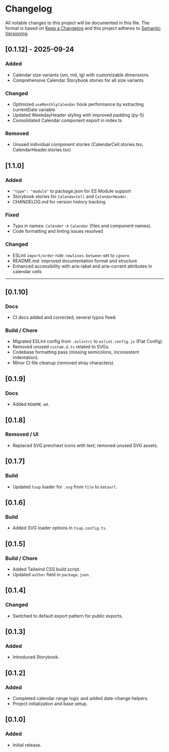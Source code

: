 # Changelog
All notable changes to this project will be documented in this file.
The format is based on [Keep a Changelog](https://keepachangelog.com/en/1.0.0/)
and this project adheres to [Semantic Versioning](https://semver.org/).

## [0.1.12] - 2025-09-24
### Added
- Calendar size variants (sm, md, lg) with customizable dimensions
- Comprehensive Calendar Storybook stories for all size variants

### Changed
- Optimized `useMonthlyCalendar` hook performance by extracting currentDate variable
- Updated WeekdayHeader styling with improved padding (py-5)
- Consolidated Calendar component export in index.ts

### Removed
- Unused individual component stories (CalendarCell.stories.tsx, CalendarHeader.stories.tsx)

## [1.1.0]
### Added
- `"type": "module"` to package.json for ES Module support
- Storybook stories for `CalendarCell` and `CalendarHeader`.
- CHANGELOG.md for version history tracking

### Fixed
- Typo in names: `Calender` → `Calendar` (files and component names).
- Code formatting and linting issues resolved

### Changed
- ESLint `import/order` rule: `newlines-between` set to `ignore`.
- README.md: improved documentation format and structure
- Enhanced accessibility with aria-label and aria-current attributes in calendar cells

---

## [0.1.10]
### Docs
- CI docs added and corrected; several typos fixed.

### Build / Chore
- Migrated ESLint config from `.eslintrc` to `eslint.config.js` (Flat Config).
- Removed unused `custom.d.ts` related to SVGs.
- Codebase formatting pass (missing semicolons, inconsistent indentation).
- Minor CI file cleanup (removed stray characters).

## [0.1.9]
### Docs
- Added `README.md`.

## [0.1.8]
### Removed / UI
- Replaced SVG prev/next icons with text; removed unused SVG assets.

## [0.1.7]
### Build
- Updated `tsup` loader for `.svg` from `file` to `dataurl`.

## [0.1.6]
### Build
- Added SVG loader options in `tsup.config.ts`.

## [0.1.5]
### Build / Chore
- Added Tailwind CSS build script.
- Updated `author` field in `package.json`.

## [0.1.4]
### Changed
- Switched to default export pattern for public exports.

## [0.1.3]
### Added
- Introduced Storybook.

## [0.1.2]
### Added
- Completed calendar range logic and added date-change helpers.
- Project initialization and base setup.

## [0.1.0]
### Added
- Initial release.
